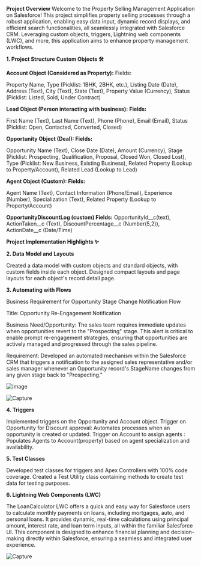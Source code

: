 **Project Overview**
Welcome to the Property Selling Management Application on Salesforce! This project simplifies property selling processes through a robust application, enabling easy data input, dynamic record displays, and efficient search functionalities, all seamlessly integrated with Salesforce CRM. Leveraging custom objects, triggers, Lightning web components (LWC), and more, this application aims to enhance property management workflows.

**1. **Project Structure
Custom Objects 🛠️****

**Account Object (Considered as Property):**
Fields:

Property Name, Type (Picklist: 1BHK, 2BHK, etc.), Listing Date (Date), Address (Text), City (Text), State (Text), Property Value (Currency), Status (Picklist: Listed, Sold, Under Contract)

**Lead Object (Person interacting with business):**
**Fields:**

First Name (Text), Last Name (Text), Phone (Phone), Email (Email), Status (Picklist: Open, Contacted, Converted, Closed)

**Opportunity Object (Deal):
Fields:**

Opportunity Name (Text), Close Date (Date), Amount (Currency), Stage (Picklist: Prospecting, Qualification, Proposal, Closed Won, Closed Lost), Type (Picklist: New Business, Existing Business), Related Property (Lookup to Property/Account), Related Lead (Lookup to Lead)

**Agent Object (Custom):
Fields:**

Agent Name (Text), Contact Information (Phone/Email), Experience (Number), Specialization (Text), Related Property (Lookup to Property/Account)

**OpportunityDiscountLog (custom)
Fields:**
OpportunityId__c(text), ActionTaken__c (Text), DiscountPercentage__c (Number(5,2)), ActionDate__c (Date/Time)

**Project Implementation Highlights ✨**

**2. **Data** Model and Layouts**

Created a data model with custom objects and standard objects, with custom fields inside each object.
Designed compact layouts and page layouts for each object's record detail page.

**3. Automating with Flows**

Business Requirement for Opportunity Stage Change Notification Flow

Title: Opportunity Re-Engagement Notification

Business Need/Opportunity:
The sales team requires immediate updates when opportunities revert to the "Prospecting" stage. This alert is critical to enable prompt re-engagement strategies, ensuring that opportunities are actively managed and progressed through the sales pipeline.

Requirement:
Developed an automated mechanism within the Salesforce CRM that triggers a notification to the assigned sales representative and/or sales manager whenever an Opportunity record's StageName changes from any given stage back to "Prospecting."

![image](https://github.com/divya609/selfproject/assets/159016990/af70236c-a4e7-42ec-b6d3-0a7338e788cd)

![Capture](https://github.com/divya609/selfproject/assets/159016990/c3ae164d-9e80-424f-9dd8-a4b256ae9607)



**4. Triggers**

Implemented triggers on the Opportunity and Account object.
Trigger on Opportunity for Discount approval: Automates processes when an opportunity is created or updated.
Trigger on Account to assign agents : Populates Agents to Account(property) based on agent specialization and availability.

**5. Test Classes**

Developed test classes for triggers and Apex Controllers with 100% code coverage.
Created a Test Utility class containing methods to create test data for testing purposes.

**6. Lightning Web Components (LWC)**

The LoanCalculator LWC offers a quick and easy way for Salesforce users to calculate monthly payments on loans, including mortgages, auto, and personal loans. It provides dynamic, real-time calculations using principal amount, interest rate, and loan term inputs, all within the familiar Salesforce UI. This component is designed to enhance financial planning and decision-making directly within Salesforce, ensuring a seamless and integrated user experience.

![Capture](https://github.com/divya609/selfproject/assets/159016990/d8381dba-c943-4e5d-9f1d-d8a264d95c16)


